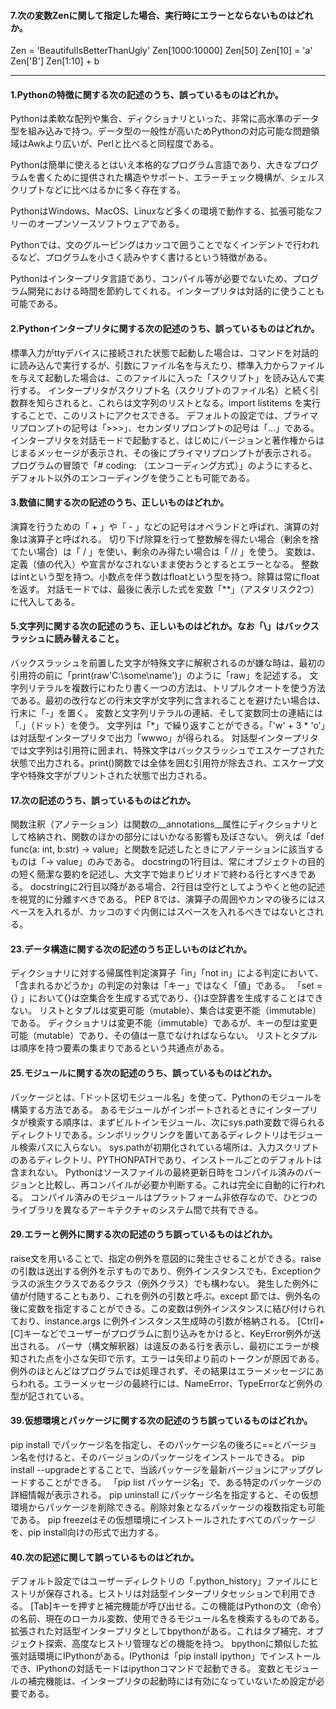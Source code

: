 #### 7.次の変数Zenに関して指定した場合、実行時にエラーとならないものはどれか。

Zen = 'BeautifulIsBetterThanUgly'
 Zen[1000:10000]
 Zen[50]
 Zen[10] = 'a'
 Zen['B']
 Zen[1:10] + b

---
#### 1.Pythonの特徴に関する次の記述のうち、誤っているものはどれか。
 Pythonは柔軟な配列や集合、ディクショナリといった、非常に高水準のデータ型を組み込みで持つ。データ型の一般性が高いためPythonの対応可能な問題領域はAwkより広いが、Perlと比べると同程度である。
 
 Pythonは簡単に使えるとはいえ本格的なプログラム言語であり、大きなプログラムを書くために提供された構造やサポート、エラーチェック機構が、シェルスクリプトなどに比べはるかに多く存在する。
 
 PythonはWindows、MacOS、Linuxなど多くの環境で動作する、拡張可能なフリーのオープンソースソフトウェアである。
 
 Pythonでは、文のグルーピングはカッコで囲うことでなくインデントで行われるなど、プログラムを小さく読みやすく書けるという特徴がある。
 
 Pythonはインタープリタ言語であり、コンパイル等が必要でないため、プログラム開発における時間を節約してくれる。インタープリタは対話的に使うことも可能である。
 
 #### 2.Pythonインタープリタに関する次の記述のうち、誤っているものはどれか。
 標準入力がttyデバイスに接続された状態で起動した場合は、コマンドを対話的に読み込んで実行するが、引数にファイル名を与えたり、標準入力からファイルを与えて起動した場合は、このファイルに入った「スクリプト」を読み込んで実行する。
 インタープリタがスクリプト名（スクリプトのファイル名）と続く引数群を知らされると、これらは文字列のリストとなる。import listitems を実行することで、このリストにアクセスできる。
 デフォルトの設定では、プライマリプロンプトの記号は「>>>」、セカンダリプロンプトの記号は「…」である。
 インタープリタを対話モードで起動すると、はじめにバージョンと著作権からはじまるメッセージが表示され、その後にプライマリプロンプトが表示される。
 プログラムの冒頭で「# coding: （エンコーディング方式）」のようにすると、デフォルト以外のエンコーディングを使うことも可能である。
  
#### 3.数値に関する次の記述のうち、正しいものはどれか。
 演算を行うための「 + 」や「 - 」などの記号はオペランドと呼ばれ、演算の対象は演算子と呼ばれる。
 切り下げ除算を行って整数解を得たい場合（剰余を捨てたい場合）は「 / 」を使い、剰余のみ得たい場合は「 // 」を使う。
 変数は、定義（値の代入）や宣言がなされないまま使おうとするとエラーとなる。
 整数はintという型を持つ。小数点を伴う数はfloatという型を持つ。除算は常にfloatを返す。
 対話モードでは、最後に表示した式を変数「**」（アスタリスク2つ）に代入してある。
 
 #### 5.文字列に関する次の記述のうち、正しいものはどれか。なお「\」はバックスラッシュに読み替えること。
 バックスラッシュを前置した文字が特殊文字に解釈されるのが嫌な時は、最初の引用符の前に「print(raw'C:\some\name')」のように「raw」を記述する。
 文字列リテラルを複数行にわたり書く一つの方法は、トリプルクオートを使う方法である。最初の改行などの行末文字が文字列に含まれることを避けたい場合は、行末に「-」を置く。
 変数と文字列リテラルの連結、そして変数同士の連結には「.」（ドット）を使う。
 文字列は「*」で繰り返すことができる。「'w' + 3 * 'o'」は対話型インタープリタで出力「wwwo」が得られる。
 対話型インタープリタでは文字列は引用符に囲まれ、特殊文字はバックスラッシュでエスケープされた状態で出力される。print()関数では全体を囲む引用符が除去され、エスケープ文字や特殊文字がプリントされた状態で出力される。
 
 #### 17.次の記述のうち、誤っているものはどれか。
 関数注釈（アノテーション）は関数の__annotations__属性にディクショナリとして格納され、関数のほかの部分にはいかなる影響も及ぼさない。
 例えば「def func(a: int, b:str) -> value」と関数を記述したときにアノテーションに該当するものは「-> value」のみである。
 docstringの1行目は、常にオブジェクトの目的の短く簡潔な要約を記述し、大文字で始まりピリオドで終わる行とすべきである。
 docstringに2行目以降がある場合、2行目は空行としてようやくと他の記述を視覚的に分離すべきである。
 PEP 8では、演算子の周囲やカンマの後ろにはスペースを入れるが、カッコのすぐ内側にはスペースを入れるべきではないとされる。
 
 #### 23.データ構造に関する次の記述のうち正しいものはどれか。
 ディクショナリに対する帰属性判定演算子「in」「not in」による判定において、「含まれるかどうか」の判定の対象は「キー」ではなく「値」である。
 「set = {} 」において{}は空集合を生成する式であり、{}は空辞書を生成することはできない。
 リストとタプルは変更可能（mutable）、集合は変更不能（immutable）である。
 ディクショナリは変更不能（immutable）であるが、キーの型は変更可能（mutable）であり、その値は一意でなければならない。
 リストとタプルは順序を持つ要素の集まりであるという共通点がある。
 
 #### 25.モジュールに関する次の記述のうち、誤っているものはどれか。
 パッケージとは、「ドット区切モジュール名」を使って、Pythonのモジュールを構築する方法である。
 あるモジュールがインポートされるときにインタープリタが検索する順序は、まずビルトインモジュール、次にsys.path変数で得られるディレクトリである。シンボリックリンクを置いてあるディレクトリはモジュール検索パスに入らない。
 sys.pathが初期化されている場所は、入力スクリプトのあるディレクトリ、PYTHONPATHであり、インストールごとのデフォルトは含まれない。
 Pythonはソースファイルの最終更新日時をコンパイル済みのバージョンと比較し、再コンパイルが必要か判断する。これは完全に自動的に行われる。
 コンパイル済みのモジュールはプラットフォーム非依存なので、ひとつのライブラリを異なるアーキテクチャのシステム間で共有できる。
 
 #### 29.エラーと例外に関する次の記述のうち誤っているものはどれか。
 raise文を用いることで、指定の例外を意図的に発生させることができる。raiseの引数は送出する例外を示すものであり、例外インスタンスでも、Exceptionクラスの派生クラスであるクラス（例外クラス）でも構わない。
 発生した例外に値が付随することもあり、これを例外の引数と呼ぶ。except 節では、例外名の後に変数を指定することができる。この変数は例外インスタンスに結び付けられており、instance.args に例外インスタンス生成時の引数が格納される。
 [Ctrl]+[C]キーなどでユーザーがプログラムに割り込みをかけると、KeyError例外が送出される。
 パーサ（構文解釈器）は違反のある行を表示し、最初にエラーが検知された点を小さな矢印で示す。エラーは矢印より前のトークンが原因である。
 例外のほとんどはプログラムでは処理されず、その結果はエラーメッセージにあらわれる。エラーメッセージの最終行には、NameError、TypeErrorなど例外の型が記されている。

#### 39.仮想環境とパッケージに関する次の記述のうち誤っているものはどれか。
 pip install でパッケージ名を指定し、そのパッケージ名の後ろに==とバージョン名を付けると、そのバージョンのパッケージをインストールできる。
 pip install --upgradeとすることで、当該パッケージを最新バージョンにアップグレードすることができる。
 「pip list パッケージ名」で、ある特定のパッケージの詳細情報が表示される。
 pip uninstall にパッケージ名を指定すると、その仮想環境からパッケージを削除できる。削除対象となるパッケージの複数指定も可能である。
 pip freezeはその仮想環境にインストールされたすべてのパッケージを、pip install向けの形式で出力する。
 
 #### 40.次の記述に関して誤っているものはどれか。
 デフォルト設定ではユーザーディレクトリの「.python_history」ファイルにヒストリが保存される。ヒストリは対話型インタープリタセッションで利用できる。
 [Tab]キーを押すと補完機能が呼び出せる。この機能はPythonの文（命令）の名前、現在のローカル変数、使用できるモジュール名を検索するものである。
 拡張された対話型インタープリタとしてbpythonがある。これはタブ補完、オブジェクト探索、高度なヒストリ管理などの機能を持つ。
 bpythonに類似した拡張対話環境にIPythonがある。IPythonは「pip install ipython」でインストールでき、IPythonの対話モードはipythonコマンドで起動できる。
 変数とモジュールの補完機能は、インタープリタの起動時には有効になっていないため設定が必要である。
